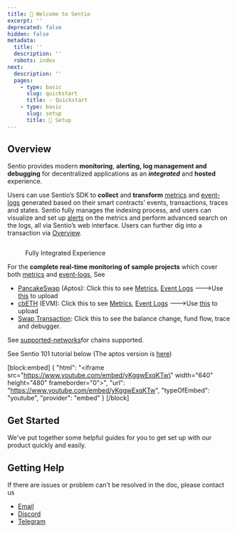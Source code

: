 ```yaml
---
title: 👋 Welcome to Sentio
excerpt: ''
deprecated: false
hidden: false
metadata:
  title: ''
  description: ''
  robots: index
next:
  description: ''
  pages:
    - type: basic
      slug: quickstart
      title: 💡 Quickstart
    - type: basic
      slug: setup
      title: 🔗 Setup
---
```

## Overview

Sentio provides modern **monitoring**, **alerting, log management and debugging** for decentralized applications as an _**integrated**_ and **hosted** experience.&#x20;

Users can use Sentio’s SDK to **collect** and **transform** [metrics](metrics "mention") and [event-logs](event-logs "mention") generated based on their smart contracts’ events, transactions, traces and states. Sentio fully manages the indexing process, and users can visualize and set up [alerts](alerts "mention") on the metrics and perform advanced search on the logs, all via Sentio’s web interface. Users can further dig into a transaction via [Overview](overview "mention").

<figure><img src="https://raw.githubusercontent.com/sentioxyz/docs/main/.gitbook/assets/all.gif" alt=""><figcaption><p>Fully Integrated Experience</p></figcaption></figure>

For the **complete real-time monitoring of sample projects** which cover both [metrics](metrics "mention") and [event-logs](event-logs "mention"), See

* [PancakeSwap](https://app.sentio.xyz/sentio/pancakeswap/dashboards/W8drA6Gu?from=%22-6M%22\&to=%22now%22) (Aptos): Click this to see [Metrics](https://app.sentio.xyz/sentio/pancakeswap/dashboards/W8drA6Gu?from=%22-30d%22\&to=%22now%22), [Event Logs](https://app.sentio.xyz/sentio/pancakeswap/logs?query=) --->Use [this](https://github.com/sentioxyz/sentio-processors/tree/main/projects/pancake-swap) to upload
* [cbETH](https://app.sentio.xyz/sentio/coinbase/dashboards/XAc6e8Jr) (EVM): Click this to see [Metrics](https://app.sentio.xyz/sentio/coinbase/dashboards/XAc6e8Jr), [Event Logs](https://app.sentio.xyz/sentio/coinbase/logs?query=) --->Use [this](https://github.com/sentioxyz/sentio-processors/tree/main/projects/coinbase) to upload
* [Swap Transaction](https://app.sentio.xyz/tx/1/0x6c1fb7ef5265447d1baff3cf2cd7877b3c7bacdcdf546d31082d21b5e6acf617): Click this to see the balance change, fund flow, trace and debugger.

See [supported-networks](supported-networks "mention")for chains supported.

See Sentio 101 tutorial below (The aptos version is [here](https://www.youtube.com/watch?v=l4RsxPrGyqE\&ab\_channel=Sentio))

[block:embed]
{
  "html": "<iframe src=\"https://www.youtube.com/embed/yKggwExqKTw\" width=\"640\" height=\"480\" frameborder=\"0\"></iframe>",
  "url": "https://www.youtube.com/embed/yKggwExqKTw",
  "typeOfEmbed": "youtube",
  "provider": "embed"
}
[/block]

## Get Started

We've put together some helpful guides for you to get set up with our product quickly and easily.

## Getting Help

If there are issues or problem can't be resolved in the doc, please contact us

* [Email](mailto:support@sentio.xyz)
* [Discord](https://discord.gg/vSdkMYqnjb)
* [Telegram](https://t.me/sentioxyz)